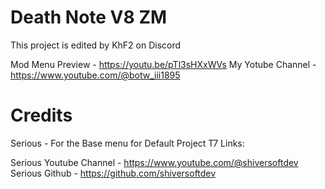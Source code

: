 
# Death Note V8 ZM 
This project is edited by KhF2 on Discord

Mod Menu Preview - https://youtu.be/pTl3sHXxWVs
My Yotube Channel - https://www.youtube.com/@botw_iii1895


# Credits
Serious - For the Base menu for Default Project T7
Links:

Serious Youtube Channel - https://www.youtube.com/@shiversoftdev
Serious Github - https://github.com/shiversoftdev
